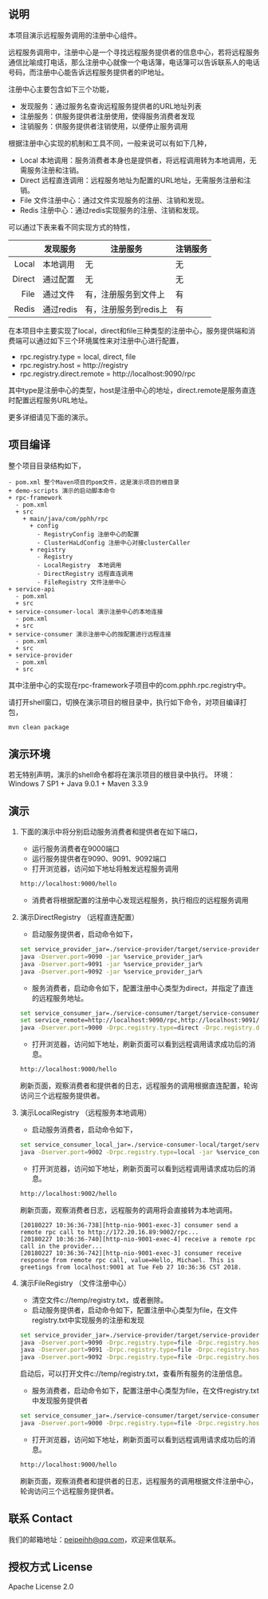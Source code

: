 
## 说明

本项目演示远程服务调用的注册中心组件。

远程服务调用中，注册中心是一个寻找远程服务提供者的信息中心，若将远程服务通信比喻成打电话，那么注册中心就像一个电话簿，电话簿可以告诉联系人的电话号码，而注册中心能告诉远程服务提供者的IP地址。

注册中心主要包含如下三个功能，
- 发现服务：通过服务名查询远程服务提供者的URL地址列表
- 注册服务：供服务提供者注册使用，使得服务消费者发现
- 注销服务：供服务提供者注销使用，以便停止服务调用

根据注册中心实现的机制和工具不同，一般来说可以有如下几种，
- Local 本地调用：服务消费者本身也是提供者，将远程调用转为本地调用，无需服务注册和注销。
- Direct 远程直连调用：远程服务地址为配置的URL地址，无需服务注册和注销。
- File 文件注册中心：通过文件实现服务的注册、注销和发现。
- Redis 注册中心：通过redis实现服务的注册、注销和发现。

可以通过下表来看不同实现方式的特性，

|  | 发现服务 | 注册服务 | 注销服务  |
| ---: | --- | --- | --- |
| Local  | 本地调用  | 无 | 无  |
| Direct | 通过配置 | 无 | 无   |
| File | 通过文件 | 有，注册服务到文件上 | 有   |
| Redis  | 通过redis | 有，注册服务到redis上 | 有  |


在本项目中主要实现了local，direct和file三种类型的注册中心，服务提供端和消费端可以通过如下三个环境属性来对注册中心进行配置，
- rpc.registry.type = local, direct, file
- rpc.registry.host = http://registry
- rpc.registry.direct.remote = http://localhost:9090/rpc

其中type是注册中心的类型，host是注册中心的地址，direct.remote是服务直连时配置远程服务URL地址。

更多详细请见下面的演示。

## 项目编译
整个项目目录结构如下，
```
- pom.xml 整个Maven项目的pom文件，这是演示项目的根目录
+ demo-scripts 演示的启动脚本命令
+ rpc-framework
  - pom.xml
  + src
    + main/java/com/pphh/rpc
      + config
        - RegistryConfig 注册中心的配置
        - ClusterHaLdConfig 注册中心对接clusterCaller
      + registry
        - Registry
        - LocalRegistry  本地调用
        - DirectRegistry 远程直连调用
        - FileRegistry 文件注册中心
+ service-api
  - pom.xml
  + src
+ service-consumer-local 演示注册中心的本地连接
  - pom.xml
  + src
+ service-consumer 演示注册中心的按配置进行远程连接
  - pom.xml
  + src
+ service-provider
  - pom.xml
  + src
```
其中注册中心的实现在rpc-framework子项目中的com.pphh.rpc.registry中。

请打开shell窗口，切换在演示项目的根目录中，执行如下命令，对项目编译打包，
``` bash
mvn clean package
```

## 演示环境

若无特别声明，演示的shell命令都将在演示项目的根目录中执行。
环境：Windows 7 SP1 + Java 9.0.1 + Maven 3.3.9

## 演示

1. 下面的演示中将分别启动服务消费者和提供者在如下端口，
   * 运行服务消费者在9000端口
   * 运行服务提供者在9090、9091、9092端口
   * 打开浏览器，访问如下地址将触发远程服务调用
   ``` bash
   http://localhost:9000/hello
   ```
   * 消费者将根据配置的注册中心发现远程服务，执行相应的远程服务调用

2. 演示DirectRegistry （远程直连配置）
   - 启动服务提供者，启动命令如下，
   ``` bash
   set service_provider_jar=./service-provider/target/service-provider-v10-1.10-SNAPSHOT.jar
   java -Dserver.port=9090 -jar %service_provider_jar%
   java -Dserver.port=9091 -jar %service_provider_jar%
   java -Dserver.port=9092 -jar %service_provider_jar%
   ```
   - 服务消费者，启动命令如下，配置注册中心类型为direct，并指定了直连的远程服务地址。
   ``` bash
   set service_consumer_jar=./service-consumer/target/service-consumer-v10-1.10-SNAPSHOT.jar
   set service_remote=http://localhost:9090/rpc,http://localhost:9091/rpc,http://localhost:9092/rpc
   java -Dserver.port=9000 -Drpc.registry.type=direct -Drpc.registry.direct.remote=%service_remote% -jar %service_consumer_jar%
   ```
   - 打开浏览器，访问如下地址，刷新页面可以看到远程调用请求成功后的消息。
   ``` bash
   http://localhost:9000/hello
   ```
   刷新页面，观察消费者和提供者的日志，远程服务的调用根据直连配置，轮询访问三个远程服务提供者。

2. 演示LocalRegistry （远程服务本地调用）
   - 启动服务消费者，启动命令如下，
   ``` bash
   set service_consumer_local_jar=./service-consumer-local/target/service-consumer-local-v10-1.10-SNAPSHOT.jar
   java -Dserver.port=9002 -Drpc.registry.type=local -jar %service_consumer_local_jar%
   ```
   - 打开浏览器，访问如下地址，刷新页面可以看到远程调用请求成功后的消息。
   ``` bash
   http://localhost:9002/hello
   ```
   刷新页面，观察消费者日志，远程服务的调用将会直接转为本地调用。
   ```
   [20180227 10:36:36-738][http-nio-9001-exec-3] consumer send a remote rpc call to http://172.20.16.89:9002/rpc...
   [20180227 10:36:36-740][http-nio-9001-exec-4] receive a remote rpc call in the provider...
   [20180227 10:36:36-742][http-nio-9001-exec-3] consumer receive response from remote rpc call, value=Hello, Michael. This is greetings from localhost:9001 at Tue Feb 27 10:36:36 CST 2018.
   ```

4. 演示FileRegistry （文件注册中心）
   - 清空文件c://temp/registry.txt，或者删除。
   - 启动服务提供者，启动命令如下，配置注册中心类型为file，在文件registry.txt中实现服务的注册和发现
   ``` bash
   set service_provider_jar=./service-provider/target/service-provider-v10-1.10-SNAPSHOT.jar
   java -Dserver.port=9090 -Drpc.registry.type=file -Drpc.registry.host="c://temp/registry.txt" -jar %service_provider_jar%
   java -Dserver.port=9091 -Drpc.registry.type=file -Drpc.registry.host="c://temp/registry.txt" -jar %service_provider_jar%
   java -Dserver.port=9092 -Drpc.registry.type=file -Drpc.registry.host="c://temp/registry.txt" -jar %service_provider_jar%
   ```
   启动后，可以打开文件c://temp/registry.txt，查看所有服务的注册信息。
   - 服务消费者，启动命令如下，配置注册中心类型为file，在文件registry.txt中发现服务提供者
   ``` bash
   set service_consumer_jar=./service-consumer/target/service-consumer-v10-1.10-SNAPSHOT.jar
   java -Dserver.port=9000 -Drpc.registry.type=file -Drpc.registry.host="c://temp/registry.txt" -jar %service_consumer_jar%
   ```
   - 打开浏览器，访问如下地址，刷新页面可以看到远程调用请求成功后的消息。
   ``` bash
   http://localhost:9000/hello
   ```
   刷新页面，观察消费者和提供者的日志，远程服务的调用根据文件注册中心，轮询访问三个远程服务提供者。

## 联系 Contact
我们的邮箱地址：peipeihh@qq.com，欢迎来信联系。

## 授权方式 License
Apache License 2.0